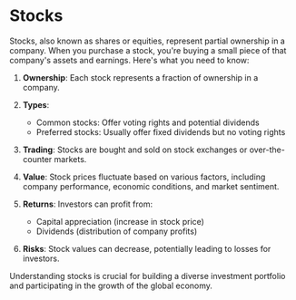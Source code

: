 Stocks
======

Stocks, also known as shares or equities, represent partial ownership in a company. When you purchase a stock, you're buying a small piece of that company's assets and earnings. Here's what you need to know:

1. **Ownership**: Each stock represents a fraction of ownership in a company.

2. **Types**:
   - Common stocks: Offer voting rights and potential dividends
   - Preferred stocks: Usually offer fixed dividends but no voting rights

3. **Trading**: Stocks are bought and sold on stock exchanges or over-the-counter markets.

4. **Value**: Stock prices fluctuate based on various factors, including company performance, economic conditions, and market sentiment.

5. **Returns**: Investors can profit from:
   - Capital appreciation (increase in stock price)
   - Dividends (distribution of company profits)

6. **Risks**: Stock values can decrease, potentially leading to losses for investors.

Understanding stocks is crucial for building a diverse investment portfolio and participating in the growth of the global economy.